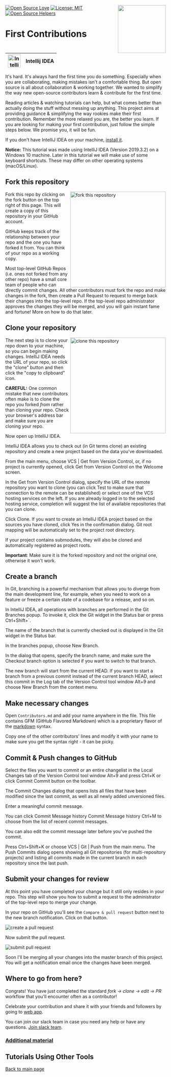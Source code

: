 [![Open Source Love](https://badges.frapsoft.com/os/v1/open-source.svg?v=103)](https://github.com/ellerbrock/open-source-badges/)
[<img align="right" width="150" src="https://firstcontributions.github.io/assets/gui-tool-tutorials/github-desktop-tutorial/join-slack-team.png">](https://join.slack.com/t/firstcontributors/shared_invite/zt-1hg51qkgm-Xc7HxhsiPYNN3ofX2_I8FA)
[![License: MIT](https://img.shields.io/badge/License-MIT-green.svg)](https://opensource.org/licenses/MIT)
[![Open Source Helpers](https://www.codetriage.com/roshanjossey/first-contributions/badges/users.svg)](https://www.codetriage.com/roshanjossey/first-contributions)

# First Contributions

| <img alt="IntelliJ IDEA" src="https://upload.wikimedia.org/wikipedia/commons/9/9c/IntelliJ_IDEA_Icon.svg" width="40"> | Intellij IDEA |
| ------------------------------------------------------------------------------------------------------------------------------------ | ------------------ |


It's hard. It's always hard the first time you do something. Especially when you are collaborating, making mistakes isn't a comfortable thing. But open source is all about collaboration & working together. We wanted to simplify the way new open-source contributors learn & contribute for the first time.

Reading articles & watching tutorials can help, but what comes better than actually doing the stuff without messing up anything. This project aims at providing guidance & simplifying the way rookies make their first contribution. Remember the more relaxed you are, the better you learn. If you are looking for making your first contribution, just follow the simple steps below. We promise you, it will be fun.

If you don't have IntelliJ IDEA on your machine, [install it](https://www.jetbrains.com/idea/download/#section=windows).

**Notice:** This tutorial was made using IntelliJ IDEA (Version 2019.3.2) on a Windows 10 machine. Later in this tutorial we will make use of some keyboard shortcuts. These may differ on other operating systems (macOS/Linux).

## Fork this repository

<img align="right" width="300" src="https://firstcontributions.github.io/assets/gui-tool-tutorials/github-desktop-tutorial/fork.png" alt="fork this repository" />

Fork this repo by clicking on the fork button on the top right of this page. This will create a copy of this repository in your GitHub account.

GitHub keeps track of the relationship between your repo and the one you have forked it from. You can think of your repo as a working copy.

Most top-level GitHub Repos (i.e. ones not forked from any other repo) have a small core team of people who can directly commit changes. All other contributors must fork the repo and make changes in the fork, then create a Pull Request to request to merge back their changes into the top-level repo. If the top-level repo administrator approves the changes they will be merged, and you will gain instant fame and fortune! More on how to do that later.

## Clone your repository

<img align="right" width="300" src="https://firstcontributions.github.io/assets/Readme/clone.png" alt="clone this repository" />

The next step is to clone your repo down to your machine, so you can begin making changes. IntelliJ IDEA needs the URL of your repo, so click the "clone" button and then click the "copy to clipboard" icon.

**CAREFUL:** One common mistake that new contributors often make is to clone the repo you forked _from_ rather than cloning your repo. Check your browser's address bar and make sure you are cloning your repo.

Now open up IntelliJ IDEA.

IntelliJ IDEA allows you to check out (in Git terms clone) an existing repository and create a new project based on the data you've downloaded.

From the main menu, choose VCS | Get from Version Control, or, if no project is currently opened, click Get from Version Control on the Welcome screen.

In the Get from Version Control dialog, specify the URL of the remote repository you want to clone (you can click Test to make sure that connection to the remote can be established) or select one of the VCS hosting services on the left. If you are already logged in to the selected hosting service, completion will suggest the list of available repositories that you can clone.

Click Clone. If you want to create an IntelliJ IDEA project based on the sources you have cloned, click Yes in the confirmation dialog. Git root mapping will be automatically set to the project root directory.

If your project contains submodules, they will also be cloned and automatically registered as project roots.

**Important**: Make sure it is the forked repository and not the original one, otherwise it won't work.

## Create a branch

In Git, branching is a powerful mechanism that allows you to diverge from the main development line, for example, when you need to work on a feature or freeze a certain state of a codebase for a release, and so on.

In IntelliJ IDEA, all operations with branches are performed in the Git Branches popup. To invoke it, click the Git widget in the Status bar or press Ctrl+Shift+`.

The name of the branch that is currently checked out is displayed in the Git widget in the Status bar.

In the branches popup, choose New Branch.

In the dialog that opens, specify the branch name, and make sure the Checkout branch option is selected if you want to switch to that branch.

The new branch will start from the current HEAD. If you want to start a branch from a previous commit instead of the current branch HEAD, select this commit in the Log tab of the Version Control tool window Alt+9 and choose New Branch from the context menu.

## Make necessary changes

Open `Contributors.md` and add your name anywhere in the file. This file contains GFM (GitHub Flavored Markdown) which is a proprietary flavor of the <a href="https://en.wikipedia.org/wiki/Markdown">markdown</a> syntax.

Copy one of the other contributors&apos; lines and modify it with your name to make sure you get the syntax right - it can be picky.

## Commit & Push changes to GitHub

Select the files you want to commit or an entire changelist in the Local Changes tab of the Version Control tool window Alt+9 and press Ctrl+K or click Commit Commit button on the toolbar.

The Commit Changes dialog that opens lists all files that have been modified since the last commit, as well as all newly added unversioned files.

Enter a meaningful commit message.

You can click Commit Message history Commit Message history Ctrl+M to choose from the list of recent commit messages.

You can also edit the commit message later before you've pushed the commit.

Press Ctrl+Shift+K or choose VCS | Git | Push from the main menu. The Push Commits dialog opens showing all Git repositories (for multi-repository projects) and listing all commits made in the current branch in each repository since the last push.

## Submit your changes for review

At this point you have completed your change but it still only resides in your repo. This step will show you how to submit a request to the administrator of the top-level repo to merge your change.

In your repo on GitHub you'll see the `Compare & pull request` button next to the new branch notification. Click on that button.

<img src="https://firstcontributions.github.io/assets/gui-tool-tutorials/github-desktop-tutorial/compare-and-pull.png" alt="create a pull request" />

Now submit the pull request.

<img src="https://firstcontributions.github.io/assets/gui-tool-tutorials/github-desktop-tutorial/submit-pull-request.png" alt="submit pull request" />

Soon I'll be merging all your changes into the master branch of this project. You will get a notification email once the changes have been merged.

## Where to go from here?

Congrats! You have just completed the standard _fork -> clone -> edit -> PR_ workflow that you'll encounter often as a contributor!

Celebrate your contribution and share it with your friends and followers by going to [web app](https://firstcontributions.github.io#social-share).

You can join our slack team in case you need any help or have any questions. [Join slack team](https://join.slack.com/t/firstcontributors/shared_invite/zt-1hg51qkgm-Xc7HxhsiPYNN3ofX2_I8FA).


### [Additional material](../additional-material/git_workflow_scenarios/additional-material.md)

## Tutorials Using Other Tools
[Back to main page](https://github.com/firstcontributions/first-contributions#tutorials-using-other-tools)
